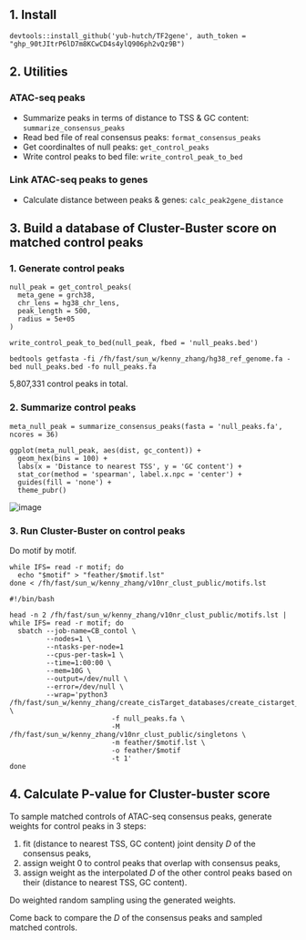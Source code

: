 
## 1. Install

`devtools::install_github('yub-hutch/TF2gene', auth_token = "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")`


## 2. Utilities

### ATAC-seq peaks

- Summarize peaks in terms of distance to TSS & GC content: `summarize_consensus_peaks`
- Read bed file of real consensus peaks: `format_consensus_peaks`
- Get coordinaltes of null peaks: `get_control_peaks`
- Write control peaks to bed file: `write_control_peak_to_bed`

### Link ATAC-seq peaks to genes

- Calculate distance between peaks & genes: `calc_peak2gene_distance`


## 3. Build a database of Cluster-Buster score on matched control peaks

### 1. Generate control peaks

```
null_peak = get_control_peaks(
  meta_gene = grch38,
  chr_lens = hg38_chr_lens,
  peak_length = 500,
  radius = 5e+05
)

write_control_peak_to_bed(null_peak, fbed = 'null_peaks.bed')
```

```
bedtools getfasta -fi /fh/fast/sun_w/kenny_zhang/hg38_ref_genome.fa -bed null_peaks.bed -fo null_peaks.fa
```

5,807,331 control peaks in total.

### 2. Summarize control peaks

```
meta_null_peak = summarize_consensus_peaks(fasta = 'null_peaks.fa', ncores = 36)
```

```
ggplot(meta_null_peak, aes(dist, gc_content)) +
  geom_hex(bins = 100) +
  labs(x = 'Distance to nearest TSS', y = 'GC content') +
  stat_cor(method = 'spearman', label.x.npc = 'center') +
  guides(fill = 'none') +
  theme_pubr()
```

![image](https://github.com/user-attachments/assets/fc180974-f8f8-4e0e-960a-002805a9a711)

### 3. Run Cluster-Buster on control peaks

Do motif by motif.

```
while IFS= read -r motif; do
  echo "$motif" > "feather/$motif.lst"
done < /fh/fast/sun_w/kenny_zhang/v10nr_clust_public/motifs.lst
```

```
#!/bin/bash

head -n 2 /fh/fast/sun_w/kenny_zhang/v10nr_clust_public/motifs.lst | while IFS= read -r motif; do
  sbatch --job-name=CB_contol \
         --nodes=1 \
         --ntasks-per-node=1
         --cpus-per-task=1 \
         --time=1:00:00 \
         --mem=10G \
         --output=/dev/null \
         --error=/dev/null \
         --wrap='python3 /fh/fast/sun_w/kenny_zhang/create_cisTarget_databases/create_cistarget_motif_databases.py \
                         -f null_peaks.fa \
                         -M /fh/fast/sun_w/kenny_zhang/v10nr_clust_public/singletons \
                         -m feather/$motif.lst \
                         -o feather/$motif
                         -t 1'
done
```

## 4. Calculate P-value for Cluster-buster score

To sample matched controls of ATAC-seq consensus peaks, generate weights for control peaks in 3 steps:
1. fit (distance to nearest TSS, GC content) joint density $D$ of the consensus peaks,
2. assign weight 0 to control peaks that overlap with consensus peaks,
3. assign weight as the interpolated $D$ of the other control peaks based on their (distance to nearest TSS, GC content).

Do weighted random sampling using the generated weights.

Come back to compare the $D$ of the consensus peaks and sampled matched controls.
